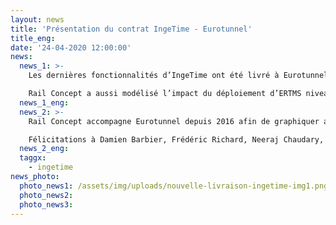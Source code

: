 ```yaml
---
layout: news
title: 'Présentation du contrat IngeTime - Eurotunnel'
title_eng: 
date: '24-04-2020 12:00:00'
news:
  news_1: >-
    Les dernières fonctionnalités d’IngeTime ont été livré à Eurotunnel ! Ces dernières permettent notamment de modéliser finement l’impact des plages travaux programmées sur le graphique de circulation.  

    Rail Concept a aussi modélisé l’impact du déploiement d’ERTMS niveau 2 sur l’exploitation du tunnel
  news_1_eng:
  news_2: >-
    Rail Concept accompagne Eurotunnel depuis 2016 afin de graphiquer au mieux l’ensemble des circulations ferroviaires dans le tunnel sous la Manche. Ainsi, depuis 2018, le logiciel IngeTime développé par Rail Concept est utilisé lors de la conception des plans transport.  

    Félicitations à Damien Barbier, Frédéric Richard, Neeraj Chaudary, David Gancarczyk et @Raphaël Blin pour leur investissement sur ce projet !
  news_2_eng:
  taggx:
    - ingetime
news_photo:
  photo_news1: /assets/img/uploads/nouvelle-livraison-ingetime-img1.png
  photo_news2:
  photo_news3:
---
```


